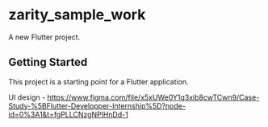 # zarity_sample_work

A new Flutter project.

## Getting Started

This project is a starting point for a Flutter application.

UI design - https://www.figma.com/file/x5xUWe0Y1q3xib8cwTCwn9/Case-Study-%5BFlutter-Developper-Internship%5D?node-id=0%3A1&t=fgPLLCNzgNPlHnDd-1
